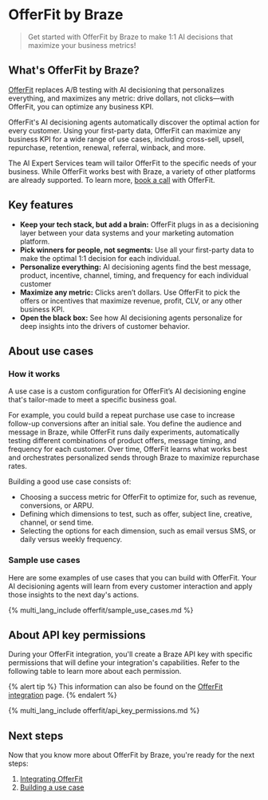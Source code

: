 # OfferFit by Braze

> Get started with OfferFit by Braze to make 1:1 AI decisions that maximize your business metrics!

## What's OfferFit by Braze?

[OfferFit](https://www.offerfit.ai/) replaces A/B testing with AI decisioning that personalizes everything, and maximizes any metric: drive dollars, not clicks&#8212;with OfferFit, you can optimize any business KPI.

OfferFit's AI decisioning agents automatically discover the optimal action for every customer. Using your first-party data, OfferFit can maximize any business KPI for a wide range of use cases, including cross-sell, upsell, repurchase, retention, renewal, referral, winback, and more.

The AI Expert Services team will tailor OfferFit to the specific needs of your business. While OfferFit works best with Braze, a variety of other platforms are already supported. To learn more, [book a call](https://offerfit.ai/book-now) with OfferFit.

## Key features

- **Keep your tech stack, but add a brain:** OfferFit plugs in as a decisioning layer between your data systems and your marketing automation platform.
- **Pick winners for people, not segments:** Use all your first-party data to make the optimal 1:1 decision for each individual.
- **Personalize everything:** AI decisioning agents find the best message, product, incentive, channel, timing, and frequency for each individual customer
- **Maximize any metric:** Clicks aren’t dollars. Use OfferFit to pick the offers or incentives that maximize revenue, profit, CLV, or any other business KPI.
- **Open the black box:** See how AI decisioning agents personalize for deep insights into the drivers of customer behavior.

## About use cases

### How it works

A use case is a custom configuration for OfferFit’s AI decisioning engine that's tailor-made to meet a specific business goal.

For example, you could build a repeat purchase use case to increase follow-up conversions after an initial sale. You define the audience and message in Braze, while OfferFit runs daily experiments, automatically testing different combinations of product offers, message timing, and frequency for each customer. Over time, OfferFit learns what works best and orchestrates personalized sends through Braze to maximize repurchase rates.

Building a good use case consists of:

- Choosing a success metric for OfferFit to optimize for, such as revenue, conversions, or ARPU.
- Defining which dimensions to test, such as offer, subject line, creative, channel, or send time.
- Selecting the options for each dimension, such as email versus SMS, or daily versus weekly frequency.

### Sample use cases

Here are some examples of use cases that you can build with OfferFit. Your AI decisioning agents will learn from every customer interaction and apply those insights to the next day's actions.

{% multi_lang_include offerfit/sample_use_cases.md %}

## About API key permissions

During your OfferFit integration, you'll create a Braze API key with specific permissions that will define your integration's capabilities. Refer to the following table to learn more about each permission.

{% alert tip %}
This information can also be found on the [OfferFit integration]({{site.baseurl}}/developer_guide/offerfit/integration) page.
{% endalert %}

{% multi_lang_include offerfit/api_key_permissions.md %}

## Next steps

Now that you know more about OfferFit by Braze, you're ready for the next steps:

1. [Integrating OfferFit]({{site.baseurl}}/developer_guide/offerfit/integration)
2. [Building a use case]({{site.baseurl}}/developer_guide/offerfit/building_use_cases)
